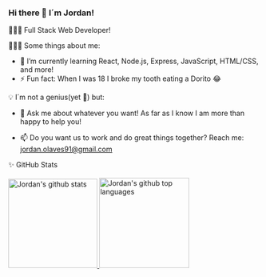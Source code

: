 ### Hi there 👋 I´m Jordan!

👨🏻‍💻 Full Stack Web Developer!

👨🏻‍💻 Some things about me:
- 🌱 I’m currently learning React, Node.js, Express, JavaScript, HTML/CSS, and more! 
- ⚡ Fun fact: When I was 18 I broke my tooth eating a Dorito 😂

💡 I´m not a genius(yet 👀) but:
- 💬 Ask me about whatever you want! As far as I know I am more than happy to help you!

- 📫 Do you want us to work and do great things together? Reach me: jordan.olaves91@gmail.com

✨ GitHub Stats
<br>
<br>
<a href="https://github.com/jojo-rdan">
  <img height="178em" src="https://github-readme-stats.vercel.app/api?username=jojo-rdan&show_icons=true&theme=merko&count_private=true" alt="Jordan's github stats" />
  <img height="180em" src="https://github-readme-stats.vercel.app/api/top-langs/?username=jojo-rdan&theme=merko&layout=compact" alt="Jordan's github top languages" />
</a>
